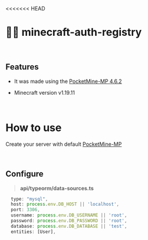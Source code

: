 <<<<<<< HEAD
# 👨‍💻 **minecraft-auth-registry**

<br>

## Features

- It was made using the [PocketMine-MP 4.6.2](https://github.com/pmmp/PocketMine-MP/releases/tag/4.6.2)
- Minecraft version v1.19.11

  <br>

# How to use

Create your server with default [PocketMine-MP](https://doc.pmmp.io/en/rtfd/installation.html)

  <br>

## Configure

> **api/typeorm/data-sources.ts**

```javascript
  type: "mysql",
  host: process.env.DB_HOST || 'localhost',
  port: 3306,
  username: process.env.DB_USERNAME || 'root',
  password: process.env.DB_PASSWORD || 'root',
  database: process.env.DB_DATABASE || 'test',
  entities: [User],
```
